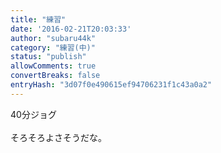 ```yaml
---
title: "練習"
date: '2016-02-21T20:03:33'
author: "subaru44k"
category: "練習(中)"
status: "publish"
allowComments: true
convertBreaks: false
entryHash: "3d07f0e490615ef94706231f1c43a0a2"
---
```

40分ジョグ<br>
<br>
そろそろよさそうだな。
